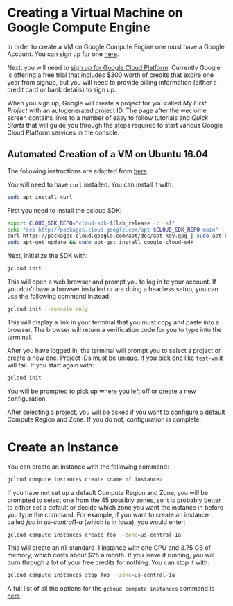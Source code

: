 # Creating a Virtual Machine on Google Compute Engine

In order to create a VM on Google Compute Engine one must have a Google Account. You can sign up for one [here](https://accounts.google.com/SignUp?hl=en). 

Next, you will need to [sign up for Google Cloud Platform](https://console.cloud.google.com/freetrial?authuser=1&page=0). Currently Google is offering a free trial that includes $300 worth of credits that expire one year from signup, but you will need to provide billing information (either a credit card or bank details) to sign up. 

When you sign up, Google will create a project for you called *My First Project* with an autogenerated project ID. The page after the weclome screen contains links to a number of easy to follow tutorials and *Quick Starts* that will guide you through the steps required to start various Google Cloud Platform services in the console. 

## Automated Creation of a VM on Ubuntu 16.04

The following instructions are adapted from [here](https://cloud.google.com/sdk/docs/quickstart-debian-ubuntu?authuser=1). 

You will need to have `curl` installed. You can install it with:
```bash
sudo apt install curl
```


First you need to install the gcloud SDK:
```bash
export CLOUD_SDK_REPO="cloud-sdk-$(lsb_release -c -s)"
echo "deb http://packages.cloud.google.com/apt $CLOUD_SDK_REPO main" | sudo tee -a /etc/apt/sources.list.d/google-cloud-sdk.list
curl https://packages.cloud.google.com/apt/doc/apt-key.gpg | sudo apt-key add -
sudo apt-get update && sudo apt-get install google-cloud-sdk
```
Next, initialize the SDK with:
```bash
gcloud init
```
This will open a web browser and prompt you to log in to your account. If you don't have a browser installed or are doing a headless setup, you can use the following command instead:
```bash
gcloud init --console-only
```
This will display a link in your terminal that you must copy and paste into a browser. The browser will return a verification code for you to type into the terminal. 

After you have logged in, the terminal will prompt you to select a project or create a new one. Project IDs must be unique. If you pick one like `test-vm` it will fail. If you start again with:
```bash
gcloud init
```
You will be prompted to pick up where you left off or create a new configuration.

After selecting a project, you will be asked if you want to configure a default Compute Region and Zone. If you do not, configuration is complete.

# Create an Instance

You can create an instance with the following command:
```bash
gcloud compute instances create <name of instance>
```

If you have not set up a default Compute Region and Zone, you will be prompted to select one from the 45 possibly zones, so it is probably better to either set a default or decide which zone you want the instance in before you type the command. For example, if you want to create an instance called *foo* in *us-central1-a* (which is in Iowa), you would enter:

```bash
gcloud compute instances create foo --zone=us-central-1a
```
This will create an n1-standard-1 instance with one CPU and 3.75 GB of memory, which costs about $25 a month. If you leave it running, you will burn through a lot of your free credits for nothing. You can stop it with:
```bash
gcloud compute instances stop foo --zone=us-central-1a
```
A full list of all the options for the `gcloud compute instances` command is [here](https://cloud.google.com/sdk/gcloud/reference/compute/instances/).

